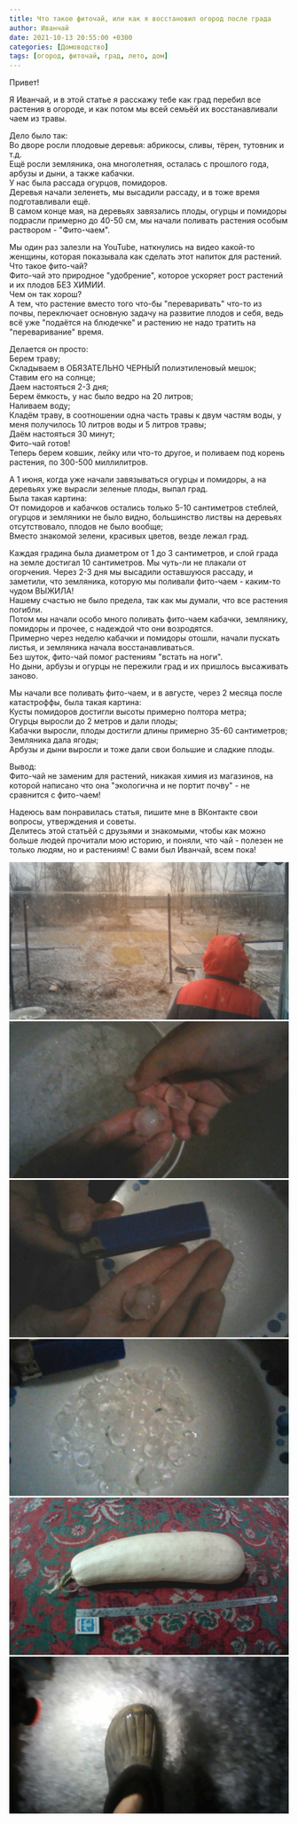 ```yaml
---
title: Что такое фиточай, или как я восстановил огород после града
author: Иванчай
date: 2021-10-13 20:55:00 +0300
categories: [Домоводство]
tags: [огород, фиточай, град, лето, дом]
---
```


Привет!

Я Иванчай, и в этой статье я расскажу тебе как град перебил все
растения в огороде, и как потом мы всей семьёй их
восстанавливали чаем из травы.

Дело было так:  
Во дворе росли плодовые деревья: абрикосы, сливы, тёрен,
тутовник и т.д.  
Ещё росли земляника, она многолетняя, осталась с прошлого года,
арбузы и дыни, а также кабачки.  
У нас была рассада огурцов, помидоров.  
Деревья начали зеленеть, мы высадили рассаду, и в тоже время
подготавливали ещё.  
В самом конце мая, на деревьях завязались плоды, огурцы и
помидоры подрасли примерно до 40-50 см, мы начали поливать
растения особым раствором - "Фито-чаем".

Мы один раз залезли на YouTube, наткнулись на видео какой-то
женщины, которая показывала как сделать этот напиток для
растений.  
Что такое фито-чай?  
Фито-чай это природное "удобрение", которое ускоряет рост
растений и их плодов БЕЗ ХИМИИ.  
Чем он так хорош?  
А тем, что растение вместо того что-бы "переваривать" что-то из
почвы, переключает основную задачу на развитие плодов и себя,
ведь всё уже "подаётся на блюдечке" и растению не надо тратить
на "переваривание" время.

Делается он просто:  
Берем траву;  
Складываем в ОБЯЗАТЕЛЬНО ЧЕРНЫЙ полиэтиленовый мешок;  
Ставим его на солнце;  
Даем настояться 2-3 дня;  
Берем ёмкость, у наc было ведро на 20 литров;  
Наливаем воду;  
Кладём траву, в соотношении одна часть травы к двум частям воды,
у меня получилось 10 литров воды и 5 литров травы;  
Даём настояться 30 минут;  
Фито-чай готов!  
Теперь берем ковшик, лейку или что-то другое, и поливаем под
корень растения, по 300-500 миллилитров.

А 1 июня, когда уже начали завязываться огурцы и помидоры, а на
деревьях уже вырасли зеленые плоды, выпал град.  
Была такая картина:  
От помидоров и кабачков остались только 5-10 сантиметров
стеблей, огурцов и земляники не было видно, большинство листвы
на деревьях отсутствовало, плодов не было вообще;  
Вместо знакомой зелени, красивых цветов, везде лежал град.

Каждая градина была диаметром от 1 до 3 сантиметров, и слой
града на земле достигал 10 сантиметров.
Мы чуть-ли не плакали от огорчения.
Через 2-3 дня мы высадили оставшуюся рассаду, и заметили, что
земляника, которую мы поливали фито-чаем - каким-то чудом
ВЫЖИЛА!  
Нашему счастью не было предела, так как мы думали, что все
растения погибли.  
Потом мы начали особо много поливать фито-чаем кабачки,
землянику, помидоры и прочее, с надеждой что они возродятся.  
Примерно через неделю кабачки и помидоры отошли, начали пускать
листья, и земляника начала восстанавливаться.  
Без шуток, фито-чай помог растениям "встать на ноги".  
Но дыни, арбузы и огурцы не пережили град и их пришлось
высаживать заново.

Мы начали все поливать фито-чаем, и в августе, через 2 месяца
после катастроффы, была такая картина:  
Кусты помидоров достигли высоты примерно полтора метра;  
Огурцы выросли до 2 метров и дали плоды;  
Кабачки выросли, плоды достигли длины примерно 35-60
сантиметров;  
Земляника дала ягоды;  
Арбузы и дыни выросли и тоже дали свои большие и сладкие плоды.

Вывод:  
Фито-чай не заменим для растений, никакая химия из магазинов, на
которой написано что она "экологична и не портит почву" - не
сравнится с фито-чаем!

Надеюсь вам понравилась статья, пишите мне в ВКонтакте свои
вопросы, утверждения и советы.  
Делитесь этой статьёй с друзьями и знакомыми, чтобы как можно
больше людей прочитали мою историю, и поняли, что чай - полезен
не только людям, но и растениям!
С вами был Иванчай, всем пока!

![Фото](/uploads/2021-10-13-chto-takoe-fitochai/grad-i-chelovek.jpg)
![Фото](/uploads/2021-10-13-chto-takoe-fitochai/grad-i-ruki.jpg)
![Фото](/uploads/2021-10-13-chto-takoe-fitochai/grad-i-zhiga.jpg)
![Фото](/uploads/2021-10-13-chto-takoe-fitochai/gradiny-v-tarelke.jpg)
![Фото](/uploads/2021-10-13-chto-takoe-fitochai/kabachok.png)
![Фото](/uploads/2021-10-13-chto-takoe-fitochai/kalosha-i-grad.jpg)
